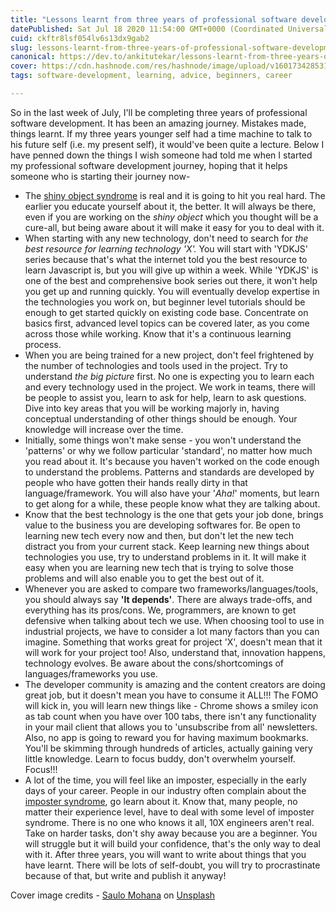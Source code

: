 ```yaml
---
title: "Lessons learnt from three years of professional software development"
datePublished: Sat Jul 18 2020 11:54:00 GMT+0000 (Coordinated Universal Time)
cuid: ckftr8lsf054lv6s13dx9gab2
slug: lessons-learnt-from-three-years-of-professional-software-development
canonical: https://dev.to/ankitutekar/lessons-learnt-from-three-years-of-professional-software-development-1md0
cover: https://cdn.hashnode.com/res/hashnode/image/upload/v1601734285318/8sesaDzLp.jpeg
tags: software-development, learning, advice, beginners, career

---
```


So in the last week of July, I'll be completing three years of professional software development. It has been an amazing journey. Mistakes made, things learnt. If my three years younger self had a time machine to talk to his future self (i.e. my present self), it would've been quite a lecture. Below I have penned down the things I wish someone had told me when I started my professional software development journey, hoping that it helps someone who is starting their journey now-
<ul>
<li>The <a href="https://www.quora.com/Whats-shiny-object-syndrome" target="_blank">shiny object syndrome</a> is real and it is going to hit you real hard. The earlier you educate yourself about it, the better. It will always be there, even if you are working on the <i>shiny object</i> which you thought will be a cure-all, but being aware about it will make it easy for you to deal with it.</li>
<li>When starting with any new technology, don't need to search for <i>the best resource for learning technology 'X'.</i> You will start with 'YDKJS' series because that's what the internet told you the best resource to learn Javascript is, but you will give up within a week. While 'YDKJS' is one of the best and comprehensive book series out there, it won't help you get up and running quickly. You will eventually develop expertise in the technologies you work on, but beginner level tutorials should be enough to get started quickly on existing code base. Concentrate on basics first, advanced level topics can be covered later, as you come across those while working. Know that it's a continuous learning process.</li>
<li>When you are being trained for a new project, don't feel frightened by the number of technologies and tools used in the project. Try to understand <i>the big picture</i> first. No one is expecting you to learn each and every technology used in the project. We work in teams, there will be people to assist you, learn to ask for help, learn to ask questions. Dive into key areas that you will be working majorly in, having conceptual understanding of other things should be enough. Your knowledge will increase over the time.</li>
<li>Initially, some things won't make sense - you won't understand the 'patterns' or why we follow particular 'standard', no matter how much you read about it. It's because you haven't worked on the code enough to understand the problems. Patterns and standards are developed by people who have gotten their hands really dirty in that language/framework. You will also have your '<i>Aha!</i>' moments, but learn to get along for a while, these people know what they are talking about.</li>
<li>Know that the best technology is the one that gets your job done, brings value to the business you are developing softwares for. Be open to learning new tech every now and then, but don't let the new tech distract you from your current stack. Keep learning new things about technologies you use, try to understand problems in it. It will make it easy when you are learning new tech that is trying to solve those problems and will also enable you to get the best out of it.</li>
<li>Whenever you are asked to compare two frameworks/languages/tools, you should always say <b>'It depends'</b>. There are always trade-offs, and everything has its pros/cons. We, programmers, are known to get defensive when talking about tech we use. When choosing tool to use in industrial projects, we have to consider a lot many factors than you can imagine. Something that works great for project 'X', doesn't mean that it will work for your project too! Also, understand that, innovation happens, technology evolves. Be aware about the cons/shortcomings of languages/frameworks you use.</li>
<li>The developer community is amazing and the content creators are doing great job, but it doesn't mean you have to consume it ALL!!! The FOMO will kick in, you will learn new things like - Chrome shows a smiley icon as tab count when you have over 100 tabs, there isn't any functionality in your mail client that allows you to 'unsubscribe from all' newsletters. Also, no app is going to reward you for having maximum bookmarks. You'll be skimming through hundreds of articles, actually gaining very little knowledge. Learn to focus buddy, don't overwhelm yourself. Focus!!!</li>
<li>A lot of the time, you will feel like an imposter, especially in the early days of your career. People in our industry often complain about the <a href="https://www.verywellmind.com/imposter-syndrome-and-social-anxiety-disorder-4156469" target="_blank">imposter syndrome</a>, go learn about it. Know that, many people, no matter their experience level, have to deal with some level of imposter syndrome. There is no one who knows it all, 10X engineers aren't real. Take on harder tasks, don't shy away because you are a beginner. You will struggle but it will build your confidence, that's the only way to deal with it. After three years, you will want to write about things that you have learnt. There will be lots of self-doubt, you will try to procrastinate because of that, but write and publish it anyway!</li>
</ul>
<span>Cover image credits - <a href="https://unsplash.com/@saulomohana?utm_source=unsplash&amp;utm_medium=referral&amp;utm_content=creditCopyText" target="_blank">Saulo Mohana</a> on <a href="https://unsplash.com/?utm_source=unsplash&amp;utm_medium=referral&amp;utm_content=creditCopyText" target="_blank">Unsplash</a></span>
